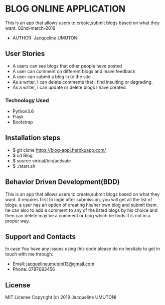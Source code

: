 # BLOG ONLINE APPLICATION

This is an app that allows users to create,submit blogs based on what they want. 02nd-march-2019

* AUTHOR: Jacqueline UMUTONI



## User Stories

* A users can see blogs that other people have posted
* A user can comment on different blogs and leave feedback
* A user can submit a blog in to the site
* As a writer, i can delete comments that I find insulting or degrading.
* As a writer, I can update or delete blogs I have created.

### Technology Used
* Python3.6
* Flask
* Bootstrap

## Installation steps

* $ git clone https://blog-appi.herokuapp.com/
* $ cd Blog
* $ source virtual/bin/activate
* $ ./start.sh

## Behavior Driven Development(BDD)

This is an app that allows users to create,submit blogs based on what they want. it requires first to login after submission, you will get all the list of blogs. a user has an option of creating his/her own blog and submit them. he can also to add a comment to any of the listed blogs by his choice and then can delete may be a comment or blog which he finds it is not in a proper way. 
## Support and Contacts

In case You have any issues using this code please do no hesitate to get in touch with me through:

* Email: jacquelineumutoni13@gmail.com
* Phone: 0787683456

## License
MIT License
Copyright (c) 2019 Jacqueline UMUTONI

